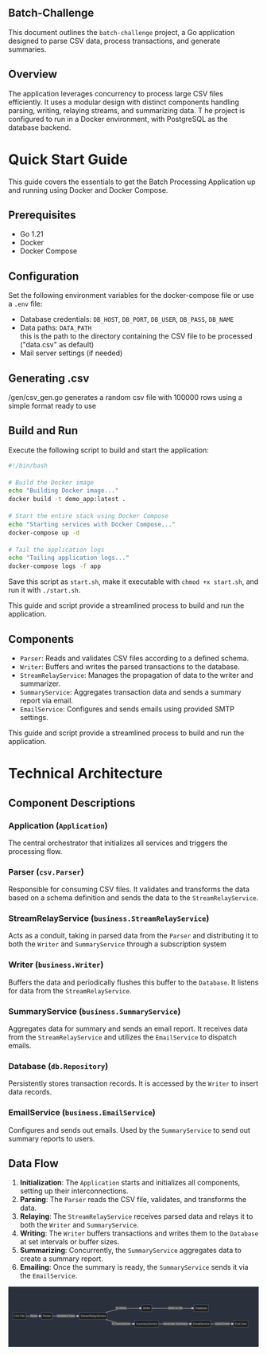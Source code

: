 ## Batch-Challenge

This document outlines the `batch-challenge` project, a Go application designed to parse CSV data, process transactions, and generate summaries.

## Overview

The application leverages concurrency to process large CSV files efficiently. It uses a modular design with distinct components handling parsing, writing, relaying streams, and summarizing data. T
he project is configured to run in a Docker environment, with PostgreSQL as the database backend.
# Quick Start Guide

This guide covers the essentials to get the Batch Processing Application up and running using Docker and Docker Compose.

## Prerequisites

- Go 1.21
- Docker
- Docker Compose

## Configuration

Set the following environment variables for the docker-compose file or use a `.env` file:

- Database credentials: `DB_HOST`, `DB_PORT`, `DB_USER`, `DB_PASS`, `DB_NAME`
- Data paths: `DATA_PATH`  
  this is the path to the directory containing the CSV file to be processed ("data.csv" as default)
- Mail server settings (if needed)

## Generating .csv

/gen/csv_gen.go generates a random csv file with 100000 rows using a simple format ready to use

## Build and Run

Execute the following script to build and start the application:

```bash
#!/bin/bash

# Build the Docker image
echo "Building Docker image..."
docker build -t demo_app:latest .

# Start the entire stack using Docker Compose
echo "Starting services with Docker Compose..."
docker-compose up -d

# Tail the application logs
echo "Tailing application logs..."
docker-compose logs -f app
```

Save this script as `start.sh`, make it executable with `chmod +x start.sh`, and run it with `./start.sh`.

This guide and script provide a streamlined process to build and run the application.
## Components

- `Parser`: Reads and validates CSV files according to a defined schema.
- `Writer`: Buffers and writes the parsed transactions to the database.
- `StreamRelayService`: Manages the propagation of data to the writer and summarizer.
- `SummaryService`: Aggregates transaction data and sends a summary report via email.
- `EmailService`: Configures and sends emails using provided SMTP settings.

This guide and script provide a streamlined process to build and run the application.
# Technical Architecture

## Component Descriptions

### Application (`Application`)
The central orchestrator that initializes all services and triggers the processing flow.

### Parser (`csv.Parser`)
Responsible for consuming CSV files. It validates and transforms the data based on a schema definition and sends the data to the `StreamRelayService`.

### StreamRelayService (`business.StreamRelayService`)
Acts as a conduit, taking in parsed data from the `Parser` and distributing it to both the `Writer` and `SummaryService` through a subscription system

### Writer (`business.Writer`)
Buffers the data and periodically flushes this buffer to the `Database`. It listens for data from the `StreamRelayService`.

### SummaryService (`business.SummaryService`)
Aggregates data for summary and sends an email report. It receives data from the `StreamRelayService` and utilizes the `EmailService` to dispatch emails.


### Database (`db.Repository`)
Persistently stores transaction records. It is accessed by the `Writer` to insert data records.

### EmailService (`business.EmailService`)
Configures and sends out emails. Used by the `SummaryService` to send out summary reports to users.

## Data Flow

1. **Initialization**: The `Application` starts and initializes all components, setting up their interconnections.
2. **Parsing**: The `Parser` reads the CSV file, validates, and transforms the data.
3. **Relaying**: The `StreamRelayService` receives parsed data and relays it to both the `Writer` and `SummaryService`.
4. **Writing**: The `Writer` buffers transactions and writes them to the `Database` at set intervals or buffer sizes.
5. **Summarizing**: Concurrently, the `SummaryService` aggregates data to create a summary report.
6. **Emailing**: Once the summary is ready, the `SummaryService` sends it via the `EmailService`.

![img.png](img.png)

